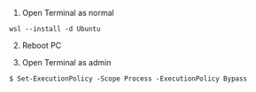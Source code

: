 1. Open Terminal as normal
```
wsl --install -d Ubuntu
```

2. Reboot PC

3. Open Terminal as admin
```
$ Set-ExecutionPolicy -Scope Process -ExecutionPolicy Bypass
```

